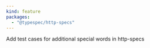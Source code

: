 ```yaml
---
kind: feature
packages:
  - "@typespec/http-specs"
---
```


Add test cases for additional special words in http-specs